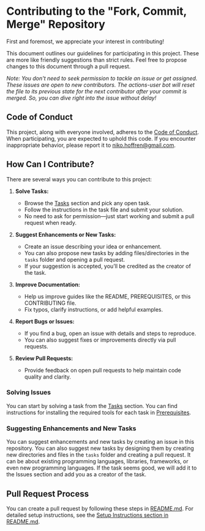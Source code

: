 # Contributing to the "Fork, Commit, Merge" Repository

First and foremost, we appreciate your interest in contributing!

This document outlines our guidelines for participating in this project. These are more like friendly suggestions than strict rules. Feel free to propose changes to this document through a pull request.

_Note: You don't need to seek permission to tackle an issue or get assigned. These issues are open to new contributors. The actions-user bot will reset the file to its previous state for the next contributor after your commit is merged. So, you can dive right into the issue without delay!_

## Code of Conduct

This project, along with everyone involved, adheres to the [Code of Conduct](CODE_OF_CONDUCT.md). When participating, you are expected to uphold this code. If you encounter inappropriate behavior, please report it to [niko.hoffren@gmail.com](mailto:niko.hoffren@gmail.com).

## How Can I Contribute?
There are several ways you can contribute to this project:

1. **Solve Tasks:**
	- Browse the [Tasks](README.md#tasks) section and pick any open task.
	- Follow the instructions in the task file and submit your solution.
	- No need to ask for permission—just start working and submit a pull request when ready.

2. **Suggest Enhancements or New Tasks:**
	- Create an issue describing your idea or enhancement.
	- You can also propose new tasks by adding files/directories in the `tasks` folder and opening a pull request.
	- If your suggestion is accepted, you’ll be credited as the creator of the task.

3. **Improve Documentation:**
	- Help us improve guides like the README, PREREQUISITES, or this CONTRIBUTING file.
	- Fix typos, clarify instructions, or add helpful examples.

4. **Report Bugs or Issues:**
	- If you find a bug, open an issue with details and steps to reproduce.
	- You can also suggest fixes or improvements directly via pull requests.

5. **Review Pull Requests:**
	- Provide feedback on open pull requests to help maintain code quality and clarity.


### Solving Issues

You can start by solving a task from the [Tasks](README.md#tasks) section. You can find instructions for installing the required tools for each task in [Prerequisites](README.md#prerequisites).

### Suggesting Enhancements and New Tasks

You can suggest enhancements and new tasks by creating an issue in this repository. You can also suggest new tasks by designing them by creating new directories and files in the `tasks` folder and creating a pull request. It can be about existing programming languages, libraries, frameworks, or even new programming languages. If the task seems good, we will add it to the Issues section and add you as a creator of the task.

## Pull Request Process

You can create a pull request by following these steps in [README.md](README.md). For detailed setup instructions, see the [Setup Instructions section in README.md](README.md#setup-instructions).
